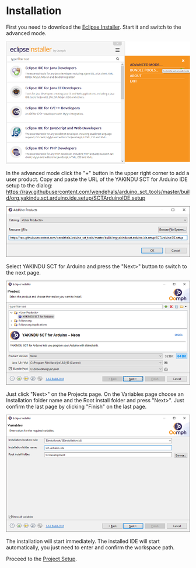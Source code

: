 # Installation

First you need to download the [Eclipse Installer](https://www.eclipse.org/downloads/). Start it and switch to the advanced mode.

![Installer - Switch to Advanced Mode](../screenshots/Installer_AdvancedMode.png)

In the advanced mode click the "+" button in the upper right corner to add a user product. Copy and paste the URL of the YAKINDU SCT for Arduino IDE setup to the dialog:
https://raw.githubusercontent.com/wendehals/arduino_sct_tools/master/build/org.yakindu.sct.arduino.ide.setup/SCTArduinoIDE.setup

![Installer - Add the YAKINDU SCT for Arduino IDE setup to the user products](../screenshots/Installer_AddUserProduct.png)

Select YAKINDU SCT for Arduino and press the "Next>" button to switch to the next page.  

![Installer - YAKINDU SCT for Arduino IDE](../screenshots/Installer_UserProductSetup.png)

Just click "Next>" on the Projects page. On the Variables page choose an Installation folder name and the Root install folder and press "Next>". Just confirm the last page by clicking "Finish" on the last page. 

![Installer - Variables](../screenshots/Installer_Variables.png)

The installation will start immediately. The installed IDE will start automatically, you just need to enter and confirm the workspace path.

Proceed to the [Project Setup](ProjectSetup.md).
